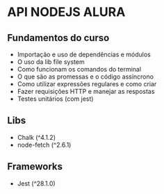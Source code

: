 # API NODEJS ALURA

## Fundamentos do curso
- Importação e uso de dependências e módulos
- O uso da lib file system
- Como funcionam os comandos do terminal
- O que são as promessas e o código assíncrono
- Como utilizar expressões regulares e como criar
- Fazer requisições HTTP e manejar as respostas
- Testes unitários (com jest)

##  Libs
- Chalk (^4.1.2)
- node-fetch (^2.6.1)

## Frameworks
- Jest (^28.1.0)